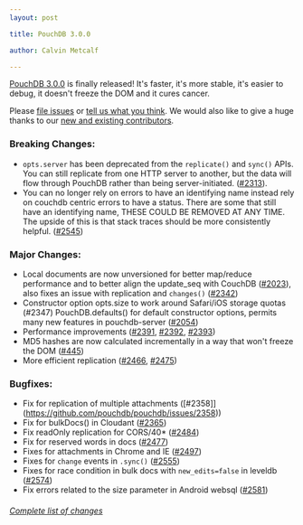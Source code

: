 ```yaml
---
layout: post

title: PouchDB 3.0.0

author: Calvin Metcalf

---
```


[PouchDB 3.0.0](https://github.com/pouchdb/pouchdb/releases/tag/3.0.0) is finally released! It's faster, it's more stable, it's easier to debug, it doesn't freeze the DOM and it cures cancer.


Please [file issues](https://github.com/pouchdb/pouchdb/issues) or [tell us what you think](https://github.com/pouchdb/pouchdb/blob/master/CONTRIBUTING.md#get-in-touch). We would also like to give a huge thanks to our [new and existing contributors](https://github.com/pouchdb/pouchdb/graphs/contributors?from=2014-06-01&to=2014-08-12).

### Breaking Changes:
* `opts.server` has been deprecated from the `replicate()` and `sync()` APIs. You can still replicate from one HTTP server to another, but the data will flow through PouchDB rather than being server-initiated. ([#2313](https://github.com/pouchdb/pouchdb/issues/2313)).
* You can no longer rely on errors to have an identifying name instead rely on couchdb centric errors to have a status.  There are some that still have an identifying name, THESE COULD BE REMOVED AT ANY TIME. The upside of this is that stack traces should be more consistently helpful. ([#2545](https://github.com/pouchdb/pouchdb/issues/2545))

### Major Changes:

 *  Local documents are now unversioned for better map/reduce performance and to better align the update_seq with CouchDB ([#2023](https://github.com/pouchdb/pouchdb/issues/2023)), also fixes an issue with replication and `changes()` ([#2342](https://github.com/pouchdb/pouchdb/issues/2342))
  * Constructor option opts.size to work around Safari/iOS storage quotas (#2347)
PouchDB.defaults() for default constructor options, permits many new features in pouchdb-server ([#2054](https://github.com/pouchdb/pouchdb/issues/2054))
 * Performance improvements ([#2391](https://github.com/pouchdb/pouchdb/issues/2391), [#2392](https://github.com/pouchdb/pouchdb/issues/2392), [#2393](https://github.com/pouchdb/pouchdb/issues/2393))
 * MD5 hashes are now calculated incrementally in a way that won't freeze the DOM ([#445](https://github.com/pouchdb/pouchdb/issues/445))
 * More efficient replication ([#2466](https://github.com/pouchdb/pouchdb/issues/2466), [#2475](https://github.com/pouchdb/pouchdb/issues/2475))


### Bugfixes:

 * Fix for replication of multiple attachments ([#2358]](https://github.com/pouchdb/pouchdb/issues/2358))
 * Fix for bulkDocs() in Cloudant ([#2365](https://github.com/pouchdb/pouchdb/issues/2365))
 * Fix readOnly replication for CORS/40* ([#2484](https://github.com/pouchdb/pouchdb/issues/2484))
 * Fix for reserved words in docs ([#2477](https://github.com/pouchdb/pouchdb/issues/2477))
 * Fixes for attachments in Chrome and IE ([#2497](https://github.com/pouchdb/pouchdb/issues/2497))
 * Fixes for `change` events in `.sync()` ([#2555](https://github.com/pouchdb/pouchdb/issues/2555))
 * Fixes for race condition in bulk docs with `new_edits=false` in leveldb ([#2574](https://github.com/pouchdb/pouchdb/issues/2574))
 * Fix errors related to the size parameter in Android websql ([#2581](https://github.com/pouchdb/pouchdb/issues/2581))

###### [Complete list of changes](https://github.com/pouchdb/pouchdb/compare/2.2.3...3.0.0)
